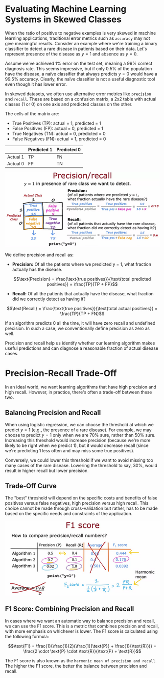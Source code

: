 # Evaluating Machine Learning Systems in Skewed Classes
When the ratio of positive to negative examples is very skewed in machine learning applications, traditional error metrics such as `accuracy` may not give meaningful results. Consider an example where we're training a binary classifier to detect a rare disease in patients based on their data. Let's represent presence of the disease as $y = 1$ and absence as $y = 0$.

Assume we've achieved 1% error on the test set, meaning a 99% correct diagnosis rate. This seems impressive, but if only 0.5% of the population have the disease, a naïve classifier that always predicts $y = 0$ would have a 99.5% accuracy. Clearly, the naïve classifier is not a useful diagnostic tool even though it has lower error. 

In skewed datasets, we often use alternative error metrics like     `precision` and `recall`. These are based on a confusion matrix, a 2x2 table with actual classes (1 or 0) on one axis and predicted classes on the other.

The cells of the matrix are:

- True Positives (TP): actual = 1, predicted = 1
- False Positives (FP): actual = 0, predicted = 1
- True Negatives (TN): actual = 0, predicted = 0
- False Negatives (FN): actual = 1, predicted = 0

| | Predicted 1 | Predicted 0 |
| --- | --- | --- |
| Actual 1 | TP | FN |
| Actual 0 | FP | TN |

![Precision and Recall](media/precision_recall.png)

We define precision and recall as:

- **Precision:** Of all the patients where we predicted y = 1, what fraction actually has the disease.

$$\text{Precision} = \frac{\text{true positives}}{\text{total predicted positives}} = \frac{TP}{TP + FP}$$

- **Recall:** Of all the patients that actually have the disease, what fraction did we correctly detect as having it?

$$\text{Recall} = \frac{\text{true positives}}{\text{total actual positives}} = \frac{TP}{TP + FN}$$

If an algorithm predicts 0 all the time, it will have zero recall and undefined precision. In such a case, we conventionally define precision as zero as well.

Precision and recall help us identify whether our learning algorithm makes useful predictions and can diagnose a reasonable fraction of actual disease cases.

# Precision-Recall Trade-Off
In an ideal world, we want learning algorithms that have high precision and high recall. However, in practice, there's often a trade-off between these two.

## Balancing Precision and Recall
When using logistic regression, we can choose the threshold at which we predict $y=1$ (e.g., the presence of a rare disease). For example, we may choose to predict $y=1$ only when we are 70% sure, rather than 50% sure. Increasing this threshold would increase precision (because we're more likely to be right when we predict 1), but it would decrease recall (since we're predicting 1 less often and may miss some true positives).

Conversely, we could lower this threshold if we want to avoid missing too many cases of the rare disease. Lowering the threshold to say, 30%, would result in higher recall but lower precision.

## Trade-Off Curve
The "best" threshold will depend on the specific costs and benefits of false positives versus false negatives, high precision versus high recall. This choice cannot be made through cross-validation but rather, has to be made based on the specific needs and constraints of the application.

![Precision-Recall Trade-Off](media/f1_score.png)

## F1 Score: Combining Precision and Recall
In cases where we want an automatic way to balance precision and recall, we can use the F1 score. This is a metric that combines precision and recall, with more emphasis on whichever is lower. The F1 score is calculated using the following formula:

$$\text{F1} = \frac{1}{\frac{1}{2}(\frac{1}{\text{P}} + \frac{1}{\text{R}})} = \frac{2 \cdot \text{P} \cdot \text{R}}{\text{P} + \text{R}}$$

The F1 score is also known as the `harmonic mean of precision and recall`. The higher the F1 score, the better the balance between precision and recall.
